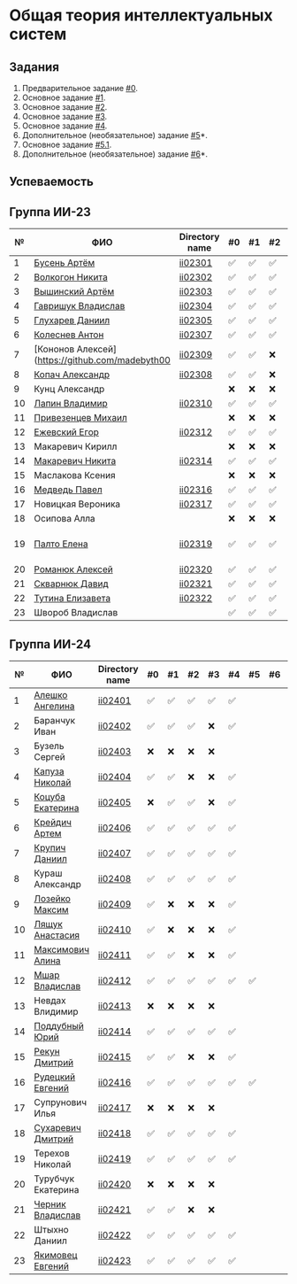 ﻿# Общая теория интеллектуальных систем

## Задания

1. Предварительное задание [#0](./tasks/task_00/readme.md).
2. Основное задание [#1](./tasks/task_01/readme.md).
3. Основное задание [#2](./tasks/task_02/readme.md).
4. Основное задание [#3](./tasks/task_03/readme.md).
5. Основное задание [#4](./tasks/task_04/readme.md).
6. Дополнительное (необязательное) задание [#5](./tasks/task_05/readme.md)*.
7. Основное задание [#5.1](https://github.com/brstu/OTIS-2023/issues/72).
8. Дополнительное (необязательное) задание [#6](./tasks/task_06/readme.md)*.


## Успеваемость

## Группа ИИ-23

| №  | ФИО                                                  | Directory name          | #0 | #1  | #2 | #3 | #4 | #5 | #6 | #7 | Рейтинг |
|----|------------------------------------------------------|-------------------------|----|-----|----|----|----|----|----|----|---------|
| 1  | [Бусень Артём](https:github.com/hudshiy1)            |[ii02301](trunk/ii02301) | ✅ | ✅ | ✅ | ❌ | ✅ | ✅ |    |    |        8|
| 2  | [Волкогон Никита](https://github.com/VolkogonNikita) |[ii02302](trunk/II02302) | ✅ | ✅ | ✅ | ✅ | ✅ | ✅ |    |    |        9|
| 3  | [Вышинский Артём](https://github.com/arciomwww)      |[ii02303](trunk/ii02303) | ✅ | ✅ | ✅ | ✅ | ✅ | ✅ |    |    |        8|
| 4  | [Гавришук Владислав](https://github.com/VLadGavrishuk)|[ii02304](trunk/ii02304)| ✅ | ✅ | ✅ | ✅ | ✅ | ✅ |    |    |        7|
| 5  | [Глухарев Даниил](https://github.com/Gluharev-Danik) |[ii02305](trunk/ii02305) | ✅ | ✅ | ✅ | ❌ | ✅ |    |    |    |        7|
| 6  | [Колеснев Антон](https://github.com/Flugel228)       |[ii02307](trunk/ii02307) | ✅ | ✅ | ✅ | ❌ | ✅ |    |    |    |        7|
| 7  | [Кононов Алексей](https://github.com/madebyth00      |[ii02309](trunk/ii02309) | ✅ | ✅ | ❌ | ❌ |    |    |    |    |        6|
| 8  | [Копач Александр](https://github.com/AtticaQQ)       |[ii02308](trunk/ii02308) | ✅ | ✅ | ❌ | ✅ | ✅ |    |    |    |        6|
| 9  | Кунц Александр                                       |                         | ❌ | ❌ | ❌ | ❌ |    |    |    |    |         |
| 10 | [Лапин Владимир](https://github.com/LapinVladimir)   |[ii02310](trunk/ii02310) | ✅ | ✅ | ✅ | ✅ | ✅ | ✅ |    |    |        8|
| 11 | [Привезенцев Михаил](https://github.com/MishanyPrivezentsev)|                  | ❌ | ❌ | ❌ | ❌ |    |    |    |    |         |
| 12 | [Ежевский Егор](https://github.com/pinkgrasss)       |[ii02312](trunk/ii02312) | ✅ | ✅ | ✅ | ✅ | ✅ |    |    |    |        8|
| 13 | Макаревич Кирилл                                     |                         | ❌ | ❌ | ❌ | ❌ |    |    |    |    |         |
| 14 | [Макаревич Никита](https://github.com/sosiska52)     |[ii02314](trunk/ii02314) | ✅ | ✅ | ✅ | ✅ | ✅ |    |    |    |        7|
| 15 | Маслакова Ксения                                     |                         | ❌ | ❌ | ❌ | ❌ |    |    |    |    |         |
| 16 | [Медведь Павел](https://github.com/Dizzers)          |[ii02316](trunk/ii02316) | ✅ | ✅ | ✅ | ✅ | ✅ |    |    |    |        8|
| 17 | Новицкая Вероника                                    |[ii02317](trunk/ii02317) | ✅ | ✅ | ✅ | ❌ | ✅ |    |     |   |        6|
| 18 | Осипова Алла                                         |                         | ❌ | ❌ | ❌ | ✅ |    |    |    |    |         |
| 19 | [Палто Елена](https://github.com/AlenaSokol)         |[ii02319](trunk/ii02319) | ✅ | ✅ | ✅ | ✅ | ✅ | ✅ | ✅ |    |(научная работа)       10|
| 20 | [Романюк Алексей](https://github.com/Gomziakoff)     |[ii02320](trunk/ii02320) | ✅ | ✅ | ✅ | ✅ | ✅ | ✅ |    |    |        9|
| 21 | [Скварнюк Давид](https://github.com/Bidway)          |[ii02321](trunk/ii02321) | ✅ | ✅ | ✅ | ✅ | ✅ | ✅ |    |    |        9|
| 22 | [Тутина Елизавета](https://github.com/Eliza0756)     |[ii02322](trunk/ii02322) | ✅ | ✅ | ✅ | ✅ |    |    |    |    |        7|
| 23 | Швороб Владислав                                     |                         | ✅ | ✅ | ✅ | ❌ | ✅ |    |    |    |        7|

## Группа ИИ-24
| №  | ФИО                                                | Directory name               | #0 | #1 | #2  | #3 | #4  | #5 | #6 | #7 | Рейтинг |
|----|----------------------------------------------------|------------------------------|----|----|-----|----|-----|----|----|----|---------|
| 1  | [Алешко Ангелина](https://github.com/Melivu)       | [ii02401](trunk/ii02401)     | ✅ | ✅ | ✅ | ✅ | ✅ |    |    |    |        8|
| 2  | Баранчук Иван                                      | [ii02402](trunk/ii02402)     | ✅ | ✅ | ✅ | ❌ | ✅ |    |    |    |        6|
| 3  | Бузель Сергей                                      | [ii02403](trunk/ii02403)     | ❌ | ❌ | ❌ | ❌ |    |    |    |    |         |
| 4  | [Капуза Николай](https://github.com/Pozitivchikkk3)| [ii02404](trunk/ii02404)     | ✅ | ✅ | ❌ | ❌ | ✅ |    |    |    |        6|
| 5  | [Коцуба Екатерина](https://github.com/Katty-Bisha) | [ii02405](trunk/ii02405)     | ❌ | ✅ | ✅ | ❌ | ✅ |    |    |    |         |
| 6  | [Крейдич Артем](https://github.com/TemaKreidic)    | [ii02406](trunk/ii02406)     | ✅ | ✅ | ✅ | ✅ | ✅ |    |    |    |        8|
| 7  | [Крупич Даниил](https://github.com/Duferig)        | [ii02407](trunk/ii02407)     | ✅ | ✅ | ✅ | ✅ | ✅ |    |    |    |        8|
| 8  | Кураш Александр                                    | [ii02408](trunk/ii02408)     | ✅ | ✅ | ✅ | ✅ | ✅ |    |    |    |        9|
| 9  | [Лозейко Максим](https://github.com/Maxim1-Lozeyko1)| [ii02409](trunk/ii02409)    | ✅ | ❌ | ❌ | ❌ | ✅ |    |    |    |        6|
| 10 | [Лящук Анастасия](https://github.com/anasosia)     | [ii02410](trunk/ii02410)     | ✅ | ❌ | ❌ | ❌ | ✅ |    |    |    |        6|
| 11 | [Максимович Алина](https://github.com/vinberoj24)  | [ii02411](trunk/ii02411)     | ✅ | ✅ | ❌ | ❌ | ✅ |    |    |    |        6|
| 12 | [Мшар Владислав](https://github.com/MsharVladislav)| [ii02412](trunk/ii02412)     | ✅ | ✅ | ✅ | ✅ | ✅ | ✅ |    |    |        9|
| 13 | Невдах Влидимир                                    | [ii02413](trunk/ii02413)     | ❌ | ❌ | ❌ | ❌ |    |    |    |    |        |
| 14 | [Поддубный Юрий](https://github.com/Yura-108)      | [ii02414](trunk/ii02414)     | ✅ | ✅ | ✅ | ✅ | ✅ |    |    |    |       8|
| 15 | [Рекун Дмитрий](https://github.com/DmitryRekun)    | [ii02415](trunk/ii02415)     | ✅ | ✅ | ❌ | ❌ | ✅ |    |    |    |        6|
| 16 | [Рудецкий Евгений](https://github.com/RuuuuuD3)    | [ii02416](trunk/ii02416)     | ✅ | ✅ | ✅ | ✅ | ✅ | ✅ |    |    |        9|
| 17 | Супрунович Илья                                    | [ii02417](trunk/ii02417)     | ❌ | ❌ | ❌ | ❌ |    |    |    |    |        |
| 18 | [Сухаревич Дмитрий](https://github.com/SukharevichDmitry)|[ii02418](trunk/ii02418)| ✅ | ✅ | ✅ | ✅ | ✅ |    |    |    |        7|
| 19 | Терехов Николай                                    | [ii02419](trunk/ii02419)     | ✅ | ✅ | ✅ | ✅ | ✅ |    |    |    |       8|
| 20 | Турубчук Екатерина                                 | [ii02420](trunk/ii02420)     | ❌ | ❌ | ❌ | ❌ |    |    |    |    |         |
| 21 | [Черник Владислав](https://github.com/fdlbro)      | [ii02421](trunk/ii02421)     | ✅ | ✅ | ❌ | ❌ |    |    |    |    |        6|
| 22 | Штыхно Даниил                                      | [ii02422](trunk/ii02422)     | ✅ | ✅ | ✅ | ✅ | ✅ |    |    |    |        7|
| 23 | [Якимовец Евгений](https://github.com/EuZireael)   | [ii02423](trunk/ii02423)     | ✅ | ✅ | ✅ | ✅ | ✅ |    |    |    |        6|
